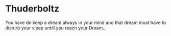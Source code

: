 # Thuderboltz
You have do keep a dream always in your mind and that dream must have to disturb  your sleep untill you reach  your Dream.. 
